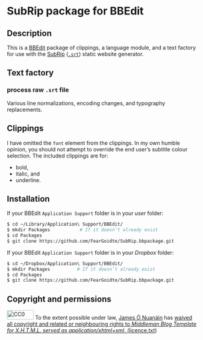# SubRip package for BBEdit

## Description

This is a [BBEdit](http://www.barebones.com/products/bbedit/) package of clippings, a language module, and a text factory for use with the [SubRip](https://en.wikipedia.org/wiki/SubRip) ([`.srt`](https://bitbucket.org/galad87/subler/wiki/Srt%20File%20Format)) static website generator.

## Text factory

### process raw `.srt` file

Various line normalizations, encoding changes, and typography replacements.

## Clippings

I have omitted the `font` element from the clippings. In my own humble opinion, you should not attempt to override the end user’s subtitle colour selection. The included clippings are for:

* bold,
* italic, and
* underline.

## Installation

If your BBEdit `Application Support` folder is in your *user* folder:

``` bash
$ cd ~/Library/Application\ Support/BBEdit/
$ mkdir Packages           # If it doesn’t already exist
$ cd Packages
$ git clone https://github.com/FearGoidte/SubRip.bbpackage.git
```

If your BBEdit `Application Support` folder is in your *Dropbox* folder:

``` bash
$ cd ~/Dropbox/Application\ Support/BBEdit/
$ mkdir Packages          # If it doesn’t already exist
$ cd Packages
$ git clone https://github.com/FearGoidte/SubRip.bbpackage.git
```

## Copyright and permissions

<img src="https://upload.wikimedia.org/wikipedia/commons/6/69/CC0_button.svg" alt="CC0" height="25" width="71" /></a> To the extent possible under law, <a rel="dc:publisher" href="https://github.com/FearGoidte/middleman-templates-blog-xhtml"><span property="dct:title">James Ó Nuanáin</span></a> has <a rel="license" href="http://creativecommons.org/publicdomain/zero/1.0/">waived all copyright and related or neighbouring rights to <cite property="dct:title">Middleman Blog Template for <abbr title="eXtensible Hypertext Mark-up Language">X.H.T.M.L.</abbr> served as application/​xhtml+xml</cite>. ([licence.txt](licence.txt))
